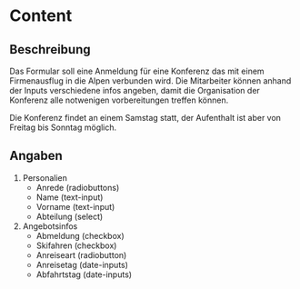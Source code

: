 # Content

## Beschreibung

Das Formular soll eine Anmeldung für eine Konferenz das mit einem Firmenausflug in die Alpen verbunden wird.
Die Mitarbeiter können anhand der Inputs verschiedene infos angeben, damit die Organisation der Konferenz alle notwenigen vorbereitungen treffen können.

Die Konferenz findet an einem Samstag statt, der Aufenthalt ist aber von Freitag bis Sonntag möglich.

## Angaben

1. Personalien
   - Anrede (radiobuttons)
   - Name (text-input)
   - Vorname (text-input)
   - Abteilung (select)
2. Angebotsinfos
   - Abmeldung (checkbox)
   - Skifahren (checkbox)
   - Anreiseart (radiobutton)
   - Anreisetag (date-inputs)
   - Abfahrtstag (date-inputs)
